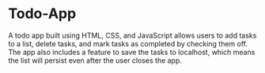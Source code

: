 # Todo-App
A todo app built using HTML, CSS, and JavaScript allows users to add tasks to a list, delete tasks, and mark tasks as completed by checking them off. The app also includes a feature to save the tasks to localhost, which means the list will persist even after the user closes the app.

